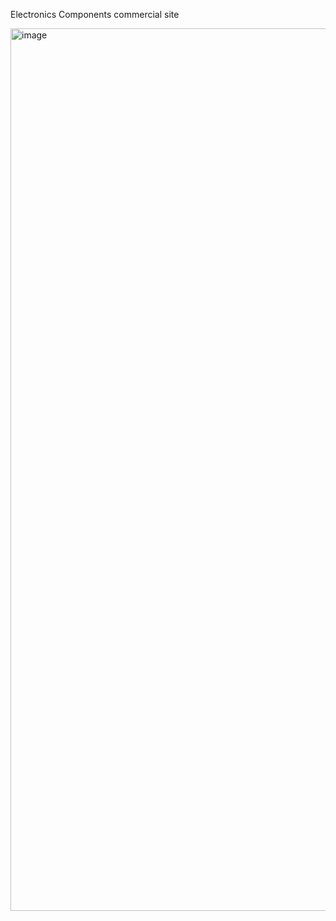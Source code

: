 Electronics Components commercial site

<img width="1412" alt="image" src="https://github.com/user-attachments/assets/8fd9400e-45a5-4d1d-a7bd-28ddaec0e0f1" />
